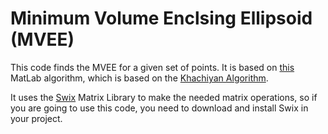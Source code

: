# Minimum Volume Enclsing Ellipsoid (MVEE)

This code finds the MVEE for a given set of points. It is based on [this](http://www.mathworks.com/matlabcentral/fileexchange/9542-minimum-volume-enclosing-ellipsoid) MatLab algorithm, which is based on the [Khachiyan Algorithm](https://en.wikipedia.org/wiki/Ellipsoid_method).

It uses the [Swix](http://scottsievert.com/swix/) Matrix Library to make the needed matrix operations, so if you are going to use this code, you need to download and install Swix in your project. 